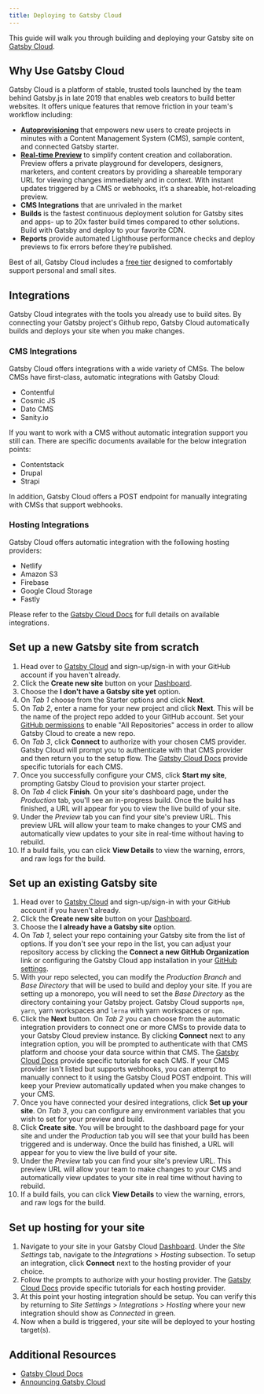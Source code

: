 ```yaml
---
title: Deploying to Gatsby Cloud
---
```


This guide will walk you through building and deploying your Gatsby site on [Gatsby Cloud](https://www.gatsbyjs.com/cloud).

## Why Use Gatsby Cloud
Gatsby Cloud is a platform of stable, trusted tools launched by the team behind Gatsby.js in late 2019 that enables web creators to build better websites. It offers unique features that remove friction in your team's workflow including: 
- [**Autoprovisioning**](https://www.gatsbyjs.com/docs/autoprovisioning) that empowers new users to create projects in minutes with a Content Management System (CMS), sample content, and connected Gatsby starter.
- [**Real-time Preview**](https://www.gatsbyjs.com/docs/viewing-preview/) to simplify content creation and collaboration. Preview offers a private playground for developers, designers, marketers, and content creators by providing a shareable temporary URL for viewing changes immediately and in context. With instant updates triggered by a CMS or webhooks, it’s a shareable, hot-reloading preview.
- **CMS Integrations** that are unrivaled in the market
- **Builds** is the fastest continuous deployment solution for Gatsby sites and apps- up to 20x faster build times compared to other solutions. Build with Gatsby and deploy to your favorite CDN.
- **Reports** provide automated Lighthouse performance checks and deploy previews to fix errors before they’re published. 

Best of all, Gatsby Cloud includes a [free tier](https://www.gatsbyjs.com/pricing/) designed to comfortably support personal and small sites. 

## Integrations
Gatsby Cloud integrates with the tools you already use to build sites. By connecting your Gatsby project's Github repo, Gatsby Cloud automatically builds and deploys your site when you make changes.

### CMS Integrations
Gatsby Cloud offers integrations with a wide variety of CMSs. The below CMSs have first-class, automatic integrations with Gatsby Cloud: 
- Contentful
- Cosmic JS
- Dato CMS
- Sanity.io

If you want to work with a CMS without automatic integration support you still can. There are specific documents available for the below integration points:
- Contentstack
- Drupal
- Strapi

In addition, Gatsby Cloud offers a POST endpoint for manually integrating with CMSs that support webhooks.

### Hosting Integrations
Gatsby Cloud offers automatic integration with the following hosting providers:
 - Netlify
 - Amazon S3
 - Firebase
 - Google Cloud Storage
 - Fastly

Please refer to the [Gatsby Cloud Docs](https://www.gatsbyjs.com/docs/) for full details on available integrations.

## Set up a new Gatsby site from scratch
1. Head over to [Gatsby Cloud](https://www.gatsbyjs.com/get-started/) and sign-up/sign-in with your GitHub account if you haven't already. 
2. Click the **Create new site** button on your [Dashboard](https://www.gatsbyjs.com/dashboard/sites).
3. Choose the **I don't have a Gatsby site yet** option.
4. On *Tab 1* choose from the Starter options and click **Next**.
5. On *Tab 2*, enter a name for your new project and click **Next**. This will be the name of the project repo added to your GitHub account. Set your [GitHub permissions](https://github.com/settings/installations) to enable "All Repositories" access in order to allow Gatsby Cloud to create a new repo.  
6. On *Tab 3*, click **Connect** to authorize with your chosen CMS provider. Gatsby Cloud will prompt you to authenticate with that CMS provider and then return you to the setup flow. The [Gatsby Cloud Docs](https://www.gatsbyjs.com/docs/) provide specific tutorials for each CMS.
7. Once you successfully configure your CMS, click **Start my site**, prompting Gatsby Cloud to provision your starter project.
8. On *Tab 4* click **Finish**. On your site's dashboard page, under the *Production* tab, you'll see an in-progress build. Once the build has finished, a URL will appear for you to view the live build of your site.
10. Under the *Preview* tab you can find your site's preview URL. This preview URL will allow your team to make changes to your CMS and automatically view updates to your site in real-time without having to rebuild.
11. If a build fails, you can click **View Details** to view the warning, errors, and raw logs for the build.

## Set up an existing Gatsby site
1. Head over to [Gatsby Cloud](https://www.gatsbyjs.com/get-started/) and sign-up/sign-in with your GitHub account if you haven't already. 
2. Click the **Create new site** button on your [Dashboard](https://www.gatsbyjs.com/dashboard/sites).
3. Choose the **I already have a Gatsby site** option.
4. On *Tab 1*, select your repo containing your Gatsby site from the list of options. If you don't see your repo in the list, you can adjust your repository access by clicking the **Connect a new GitHub Organization** link or configuring the Gatsby Cloud app installation in your [GitHub settings](https://github.com/settings/installations). 
5. With your repo selected, you can modify the *Production Branch* and *Base Directory* that will be used to build and deploy your site. If you are setting up a monorepo, you will need to set the *Base Directory* as the directory containing your Gatsby project. Gatsby Cloud supports `npm`, `yarn`, yarn workspaces and `lerna` with yarn workspaces or `npm`.
6. Click the **Next** button. On *Tab 2* you can choose from the automatic integration providers to connect one or more CMSs to provide data to your Gatsby Cloud preview instance. By clicking **Connect** next to any integration option, you will be prompted to authenticate with that CMS platform and choose your data source within that CMS. The [Gatsby Cloud Docs](https://www.gatsbyjs.com/docs/) provide specific tutorials for each CMS. If your CMS provider isn't listed but supports webhooks, you can attempt to manually connect to it using the Gatsby Cloud POST endpoint. This will keep your Preview automatically updated when you make changes to your CMS. 
7. Once you have connected your desired integrations, click **Set up your site**. On *Tab 3*, you can configure any environment variables that you wish to set for your preview and build.
8. Click **Create site**. You will be brought to the dashboard page for your site and under the *Production* tab you will see that your build has been triggered and is underway. Once the build has finished, a URL will appear for you to view the live build of your site.
9. Under the *Preview* tab you can find your site's preview URL. This preview URL will allow your team to make changes to your CMS and automatically view updates to your site in real time without having to rebuild.
10. If a build fails, you can click **View Details** to view the warning, errors, and raw logs for the build. 

## Set up hosting for your site
1. Navigate to your site in your Gatsby Cloud [Dashboard](https://www.gatsbyjs.com/dashboard/sites). Under the *Site Settings* tab, navigate to the *Integrations* > *Hosting* subsection. To setup an integration, click **Connect** next to the hosting provider of your choice. 
2. Follow the prompts to authorize with your hosting provider. The [Gatsby Cloud Docs](https://www.gatsbyjs.com/docs/) provide specific tutorials for each hosting provider.
3. At this point your hosting integration should be setup. You can verify this by returning to *Site Settings* > *Integrations* > *Hosting* where your new integration should show as *Connected* in green. 
4. Now when a build is triggered, your site will be deployed to your hosting target(s).

## Additional Resources
- [Gatsby Cloud Docs](https://www.gatsbyjs.com/docs/)
- [Announcing Gatsby Cloud](/blog/2019-11-14-announcing-gatsby-cloud/)
